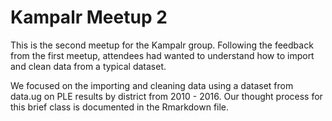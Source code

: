 # Kampalr Meetup 2
This is the second meetup for the Kampalr group. Following the feedback from the first meetup, attendees had wanted to understand how to import and clean data from a typical dataset. 

We focused on the importing and cleaning data using a dataset from data.ug on PLE results by district from 2010 - 2016. Our thought process for this brief class is documented in the Rmarkdown file.
